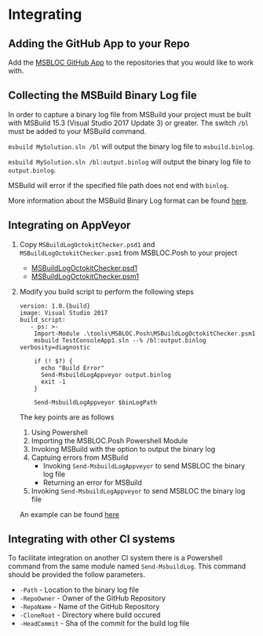 # Integrating

## Adding the GitHub App to your Repo

Add the [MSBLOC GitHub App](https://github.com/apps/msbuildlog-octokit-checker) to the repositories that you would like to work with.

## Collecting the MSBuild Binary Log file

In order to capture a binary log file from MSBuild your project must be built with MSBuild 15.3 (Visual Studio 2017 Update 3) or greater. The switch `/bl` must be added to your MSBuild command.

`msbuild MySolution.sln /bl` will output the binary log file to `msbuild.binlog`.

`msbuild MySolution.sln /bl:output.binlog` will output the binary log file to `output.binlog`.

MSBuild will error if the specified file path does not end with `binlog`.

More information about the MSBuild Binary Log format can be found [here](http://msbuildlog.com/).

## Integrating on AppVeyor

1. Copy `MSBuildLogOctokitChecker.psd1` and `MSBuildLogOctokitChecker.psm1` from MSBLOC.Posh to your project
   - [MSBuildLogOctokitChecker.psd1](../MSBLOC.Post/MSBuildLogOctokitChecker.psd1)
   - [MSBuildLogOctokitChecker.psm1](../MSBLOC.Post/MSBuildLogOctokitChecker.psm1)
1. Modify you build script to perform the following steps

   ```
   version: 1.0.{build}
   image: Visual Studio 2017
   build_script:
      - ps: >-
       Import-Module .\tools\MSBLOC.Posh\MSBuildLogOctokitChecker.psm1
       msbuild TestConsoleApp1.sln --% /bl:output.binlog verbosity=diagnostic
    
       if (! $?) {
         echo "Build Error"
         Send-MsbuildLogAppveyor output.binlog
         exit -1
       }
    
       Send-MsbuildLogAppveyor $binLogPath
   ```
   The key points are as follows

   1. Using Powershell
   1. Importing the MSBLOC.Posh Powershell Module
   1. Invoking MSBuild with the option to output the binary log
   1. Captuing errors from MSBuild
      - Invoking `Send-MsbuildLogAppveyor` to send MSBLOC the binary log file
      - Returning an error for MSBuild
   1. Invoking `Send-MsbuildLogAppveyor` to send MSBLOC the binary log file

   An example can be found [here](https://github.com/justaprogrammer/TestConsoleApp1/blob/appveyor/appveyor.yml)

## Integrating with other CI systems

To facilitate integration on another CI system there is a Powershell command from the same module named `Send-MsbuildLog`. This command should be provided the follow parameters.
- `-Path` - Location to the binary log file
- `-RepoOwner` - Owner of the GitHub Repository
- `-RepoName` - Name of the GitHub Repository
- `-CloneRoot` - Directory where build occured
- `-HeadCommit` - Sha of the commit for the build log file
